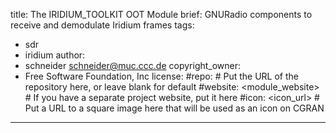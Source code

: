 title: The IRIDIUM_TOOLKIT OOT Module
brief: GNURadio components to receive and demodulate Iridium frames
tags:
  - sdr
  - iridium
author:
  - schneider <schneider@muc.ccc.de>
copyright_owner:
  - Free Software Foundation, Inc
license:
#repo: # Put the URL of the repository here, or leave blank for default
#website: <module_website> # If you have a separate project website, put it here
#icon: <icon_url> # Put a URL to a square image here that will be used as an icon on CGRAN
---
